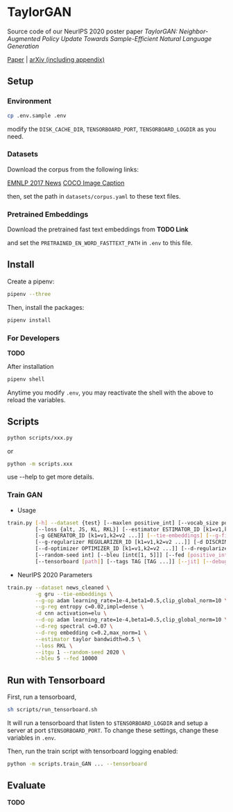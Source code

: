 # TaylorGAN

Source code of our NeurIPS 2020 poster paper *TaylorGAN: Neighbor-Augmented Policy Update Towards Sample-Efficient Natural Language Generation*

[Paper](https://neurips.cc/virtual/2020/public/poster_e1fc9c082df6cfff8cbcfff2b5a722ef.html) | [arXiv (including appendix)](https://arxiv.org/abs/2011.13527)

## Setup

### Environment

```bash
cp .env.sample .env
```

modify the `DISK_CACHE_DIR`, `TENSORBOARD_PORT`, `TENSORBOARD_LOGDIR` as you need.

### Datasets

Download the corpus from the following links:

[EMNLP 2017 News](https://github.com/pclucas14/GansFallingShort/tree/master/real_data_experiments/data/news)
[COCO Image Caption](https://github.com/pclucas14/GansFallingShort/tree/master/real_data_experiments/data/coco)

then, set the path in `datasets/corpus.yaml` to these text files.

### Pretrained Embeddings

Download the pretrained fast text embeddings from **TODO Link**

and set the `PRETRAINED_EN_WORD_FASTTEXT_PATH` in `.env` to this file.

## Install

Create a pipenv:

```bash
pipenv --three
```

Then, install the packages:

```bash
pipenv install
```

### For Developers

**TODO** 

After installation

```bash
pipenv shell
```

Anytime you modify `.env`, you may reactivate the shell with the above to reload the variables.

## Scripts

```bash
python scripts/xxx.py
```

or

```bash
python -m scripts.xxx
```

use --help to get more details.

### Train GAN

- Usage

```bash
train.py [-h] --dataset {test} [--maxlen positive_int] [--vocab_size positive_int]
         [--loss {alt, JS, KL, RKL}] [--estimator ESTIMATOR_ID [k1=v1,k2=v2 ...]] [--d-steps int]
         [-g GENERATOR_ID [k1=v1,k2=v2 ...]] [--tie-embeddings] [--g-fix-embeddings] [--g-optimizer OPTIMIZER_ID [k1=v1,k2=v2 ...]]
         [--g-regularizer REGULARIZER_ID [k1=v1,k2=v2 ...]] [-d DISCRIMINATOR_ID [k1=v1,k2=v2 ...]] [--d-fix-embeddings]
         [--d-optimizer OPTIMIZER_ID [k1=v1,k2=v2 ...]] [--d-regularizer REGULARIZER_ID [k1=v1,k2=v2 ...]] [--epochs int] [--batch-size int]
         [--random-seed int] [--bleu [int∈[1, 5]]] [--fed [positive_int]] [--checkpoint-root path] [--serving-root path] [--save-period int]
         [--tensorboard [path]] [--tags TAG [TAG ...]] [--jit] [--debug] [--profile [path]]
```

- NeurIPS 2020 Parameters

```bash
train.py --dataset news_cleaned \
         -g gru --tie-embeddings \
         --g-op adam learning_rate=1e-4,beta1=0.5,clip_global_norm=10 \
         --g-reg entropy c=0.02,impl=dense \
         -d cnn activation=elu \
         --d-op adam learning_rate=1e-4,beta1=0.5,clip_global_norm=10 \
         --d-reg spectral c=0.07 \
         --d-reg embedding c=0.2,max_norm=1 \
         --estimator taylor bandwidth=0.5 \
         --loss RKL \
         --itgu 1 --random-seed 2020 \
         --bleu 5 --fed 10000
```

## Run with Tensorboard

First, run a tensorboard,

```sh
sh scripts/run_tensorboard.sh
```

It will run a tensorboard that listen to `$TENSORBOARD_LOGDIR` and setup a server at port `$TENSORBOARD_PORT`. To change these settings, change these variables in `.env`.

Then, run the train script with tensorboard logging enabled:

```bash
python -m scripts.train_GAN ... --tensorboard
```

## Evaluate

**TODO**
